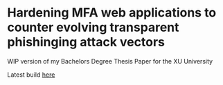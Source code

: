 # Hardening MFA web applications to counter evolving transparent phishinging attack vectors  

WIP version of my Bachelors Degree Thesis Paper for the XU University  
  
Latest build <a href="paper/expose.pdf">here</a>
